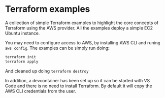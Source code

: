 # Terraform examples

A collection of simple Terraform examples to highlight the core concepts of Terraform using the AWS provider. All the examples deploy a simple EC2 Ubuntu instance.

You may need to configure access to AWS, by installing AWS CLI and runing `aws config`. The examples can be simply run doing:
```bash
terraform init
terraform apply
```

And cleaned up doing `terraform destroy`

In addition, a devcontainer has been set up so it can be started with VS Code and there is no need to install Terraform. By default it will copy the AWS CLI credentials from the user.
